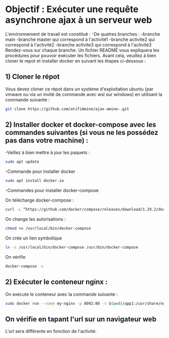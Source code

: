# Objectif : Exécuter une requête asynchrone  ajax à un serveur web #
L'environnement de travail est constitué :
-De quatres branches :
  -branche main 
  -branche master qui correspond à l'activité1 
  -branche activite2 qui correspond à l'activité2
  -branche activite3 qui correspond à l'activité3
  Rendez-vous sur chaque branche. Un fichier README vous expliquera les procédures pour pouvoir exécuter les fichiers. Avant cela, veuillez à bien cloner le repot et installer docker en suivant les étapes ci-dessous :


## 1) Cloner le répot 
Vous devez cloner ce répot dans un système d'exploitation  ubuntu (par vmware ou via un invité de commande avec wsl sur windows) en utilisant la commande suivante :
```bash
git clone https://github.com/atifiAmine/ajax-amine-.git
```
## 2) Installer docker et docker-compose avec les commandes suivantes (si vous ne les possédez pas dans votre machine) :
-Veillez à bien mettre à jour les paquets :
```bash
sudo apt update 
```
-Commande pour installer docker 
 ```bash
sudo apt install docker.io
```
-Commandes pour installer docker-compose 

On télécharge docker-compose :
```bash
curl -L “https://github.com/docker/compose/releases/download/1.29.2/docker-compose-$(uname -s)-$(uname -m)" -o /usr/local/bin/docker-compose
```
On change les autorisations : 
```bash
chmod +x /usr/local/bin/docker-compose
```
On crée un lien symbolique
```bash
ln -s /usr/local/bin/docker-compose /usr/bin/docker-compose
```
On vérifie 
```bash
docker-compose -v
```

## 2) Exécuter le conteneur nginx : 
On exécute le conteneur avec la commande suivante :
```bash
sudo docker run --name my-nginx -p 8092:80 -v $(pwd)/app1:/usr/share/nginx/html -d mtobji/custom-ngin
```
## On vérifie en tapant l'url sur un navigateur web
L'url sera différente en fonction de l'activité. 


